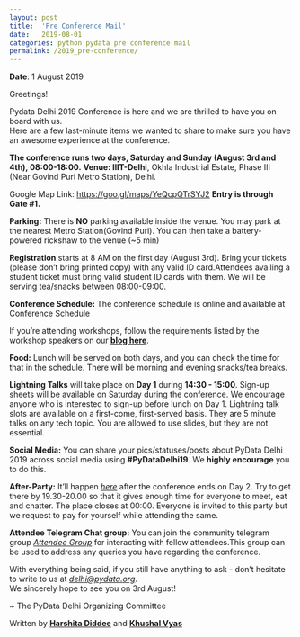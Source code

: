 ```yaml
---
layout: post
title:  'Pre Conference Mail'
date:   2019-08-01
categories: python pydata pre conference mail
permalink: /2019_pre-conference/
---
```


**Date**: 1 August 2019

Greetings!

Pydata Delhi 2019 Conference is here and we are thrilled to have you on board with us.   
Here are a few last-minute items we wanted to share to make sure you have an awesome experience at the conference.

<b>The conference runs two days, Saturday and Sunday (August 3rd and 4th), 08:00-18:00.</b>
<b>Venue: IIIT-Delhi</b>, Okhla Industrial Estate, Phase III (Near Govind Puri Metro Station), Delhi.

Google Map Link: https://goo.gl/maps/YeQcpQTrSYJ2 
**Entry is through Gate #1.**

**Parking:** There is **NO** parking available inside the venue. You may park at the nearest Metro Station(Govind Puri). You can then take a battery-powered rickshaw to the venue (~5 min)

**Registration** starts at 8 AM on the first day (August 3rd). Bring your tickets (please don’t bring printed copy) with any valid ID card.Attendees availing a student ticket must bring valid student ID cards with them. We will be serving tea/snacks between 08:00-09:00.

**Conference Schedule:** The conference schedule is online and available at Conference Schedule 

If you’re attending workshops, follow the requirements listed by the workshop speakers on our [**blog here**](https://delhi.pydata.org/blog/2019_Workshop-Details/).


**Food:** Lunch will be served on both days, and you can check the time for that in the schedule. There will be morning and evening snacks/tea breaks.

**Lightning Talks** will take place on **Day 1** during **14:30 - 15:00**. Sign-up sheets will be available on Saturday during the conference. We encourage anyone who is interested to sign-up before lunch on Day 1. Lightning talk slots are available on a first-come, first-served basis. They are 5 minute talks on any tech topic. You are allowed to use slides, but they are not essential.

**Social Media:** You can share your pics/statuses/posts about PyData Delhi 2019 across social media using **#PyDataDelhi19**. We **highly encourage** you to do this.

**After-Party:** It’ll happen [*here*](http://links.explaraemailer.com/wf/click?upn=8SbwmBq0iUi9D2i9gxkGKCJLkntX6ozZhqqx80-2BpOtGwpnPsc5-2Bc2SJMxeXCOCCP_wX5ysN-2FIXdUsNksqL7zOASnH8nhRvZ1aB7Pe6iW5ASuIamBR9nmkjW6OEb4RUqYxLzt-2BINgcMY7jPc-2FTCIs3vOVddHSIzzMJHDj-2FDMXX7hZfdMUHCtCU9s1H6u03oeNybDFtDI0lnvzAYO5ZKT6yUPJUJBxiUadMN7i7S5Cv7PZio9Wc75nyi8O8k-2FxJX-2BHNsHW3fkkvT9HjjbLuwYNh-2Bcy0-2BnTKc9cYOQ5gsNPuS9s-3D) after the conference ends on Day 2. Try to get there by 19.30-20.00 so that it gives enough time for everyone to meet, eat and chatter. The place closes at 00:00. Everyone is invited to this party but we request to pay for yourself while attending the same. 

**Attendee Telegram Chat group:** You can join the community telegram group [*Attendee Group*](http://bit.do/PyDD19) for interacting with fellow attendees.This group can be used to address any queries you have regarding the conference. 

With everything being said, if you still have anything to ask - don’t hesitate to write to us at [*delhi@pydata.org*](mailto:delhi@pydata.org).  
We sincerely hope to see you on 3rd August!

~ The PyData Delhi Organizing Committee

Written by [**Harshita Diddee**](https://in.linkedin.com/in/harshita-diddee) and [**Khushal Vyas**](https://www.linkedin.com/in/khushal-vyas/)